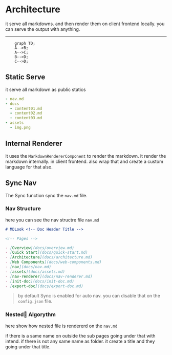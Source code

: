 # Architecture

it serve all markdowns. and then render them on client frontend locally. you can serve the output with anything.

---

```mermaid
    graph TD;
    A-->B;
    A-->C;
    B-->D;
    C-->D;
```

## Static Serve

it serve all markdown as public statics

```yaml
- nav.md
- docs
  - content01.md
  - content02.md
  - content03.md
- assets
  - img.png
```

## Internal Renderer

it uses the `MarkdownRendererComponent` to render the markdown.
it render the markdown internally. in client frontend.
also wrap that and create a custom language for that also.

## Sync Nav

The Sync function sync the `nav.md` file.

### Nav Structure

here you can see the nav structre file `nav.md`

```md
# MDLook <!-- Doc Header Title -->

<!-- Pages -->

- [Overview](docs/overview.md)
- [Quick Start](docs/quick-start.md)
- [Architecture](docs/architecture.md)
- [Web Components](docs/web-components.md)
- [nav](docs/nav.md)
- [assets](docs/assets.md)
- [nav-renderer](docs/nav-renderer.md)
- [init-doc](docs/init-doc.md)
- [export-doc](docs/export-doc.md)
```

> by default Sync is enabled for auto nav. you can disable that on the `config.json` file.

### Nested َAlgorythm

here show how nested file is rendererd on the `nav.md`

if there is a same name on outside the sub pages going under that with intend.
if there is not any same name as folder. it create a title and they going under that title.
